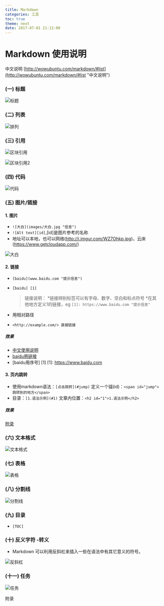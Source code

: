 ```yaml
---
title: Markdown
categories: 工具
toc: true 
theme: next
date: 2017-07-01 21:12:00
---
```


# Markdown 使用说明 #
中文说明 [http://wowubuntu.com/markdown/#list](http://wowubuntu.com/markdown/#list "中文说明")

### (一) 标题

![标题](MarkDown\标题.png)

### (二) 列表 

![排列](MarkDown\排列.png)

### (三) 引用 #

![区块引用](MarkDown\区块引用.png)

![区块引用2](MarkDown\区块引用2.png)

### (四) 代码

![代码](MarkDown\代码.png)

### (五) 图片/链接 
#### 1. 图片
* `![大白](images/大白.jpg "信息")`
* `![Alt text][id]`,[id]是图片参考的名称
* 地址可以本地，也可以网络(http://i.imgur.com/WZ7Ohkp.jpg)，云床 (https://www.getcloudapp.com/)

![大白](MarkDown/大白.jpg)


#### 2. 链接
* `[baidu](www.baidu.com "提示信息")`
* `[baidu] [1]`

    >链接说明：
    >    *链接辨别标签可以有字母、数字、空白和标点符号
    >    *在其他地方定义1的链接，eg `[1]: https://www.baidu.com "提示信息"`

* 用相对路径 
* `<http://example.com/> 直接链接`

##### 效果
* [中文使用说明](http://wowubuntu.com/markdown/#list "提示信息")
* [baidu用链接](https://www.baidu.com "title")
* [baidu用序号] [1]
[1]: https://www.baidu.com

#### 3. 页内跳转 
* 使用markdown语法：`[点击跳转](#jump)`
  定义一个锚(id)：`<span id="jump">跳转到的地方</span>`
* 目录：`[1.语法示例](#1)`
  文章内位置：`<h2 id="1">1.语法示例</h2>`
  
##### 效果

[附录](#jump)

### (六) 文本格式

![文本格式](MarkDown/文本格式.png)

### (七) 表格 

![表格](MarkDown/表格.png)

### (八) 分割线

![分割线](MarkDown\分割线.png)

### (九) 目录 

* `[TOC]`

### (十) 反义字符 -转义
- Markdown 可以利用反斜杠来插入一些在语法中有其它意义的符号。

![反斜杠](MarkDown\反斜杠.png)

### (十一) 任务 

![任务](MarkDown\任务列表.png)

<span id="jump">附录</span>